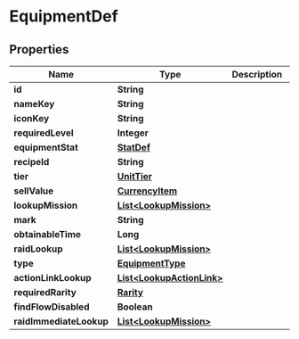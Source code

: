 

# EquipmentDef


## Properties

| Name | Type | Description | Notes |
|------------ | ------------- | ------------- | -------------|
|**id** | **String** |  |  [optional] |
|**nameKey** | **String** |  |  [optional] |
|**iconKey** | **String** |  |  [optional] |
|**requiredLevel** | **Integer** |  |  [optional] |
|**equipmentStat** | [**StatDef**](StatDef.md) |  |  [optional] |
|**recipeId** | **String** |  |  [optional] |
|**tier** | [**UnitTier**](UnitTier.md) |  |  [optional] |
|**sellValue** | [**CurrencyItem**](CurrencyItem.md) |  |  [optional] |
|**lookupMission** | [**List&lt;LookupMission&gt;**](LookupMission.md) |  |  [optional] |
|**mark** | **String** |  |  [optional] |
|**obtainableTime** | **Long** |  |  [optional] |
|**raidLookup** | [**List&lt;LookupMission&gt;**](LookupMission.md) |  |  [optional] |
|**type** | [**EquipmentType**](EquipmentType.md) |  |  [optional] |
|**actionLinkLookup** | [**List&lt;LookupActionLink&gt;**](LookupActionLink.md) |  |  [optional] |
|**requiredRarity** | [**Rarity**](Rarity.md) |  |  [optional] |
|**findFlowDisabled** | **Boolean** |  |  [optional] |
|**raidImmediateLookup** | [**List&lt;LookupMission&gt;**](LookupMission.md) |  |  [optional] |



